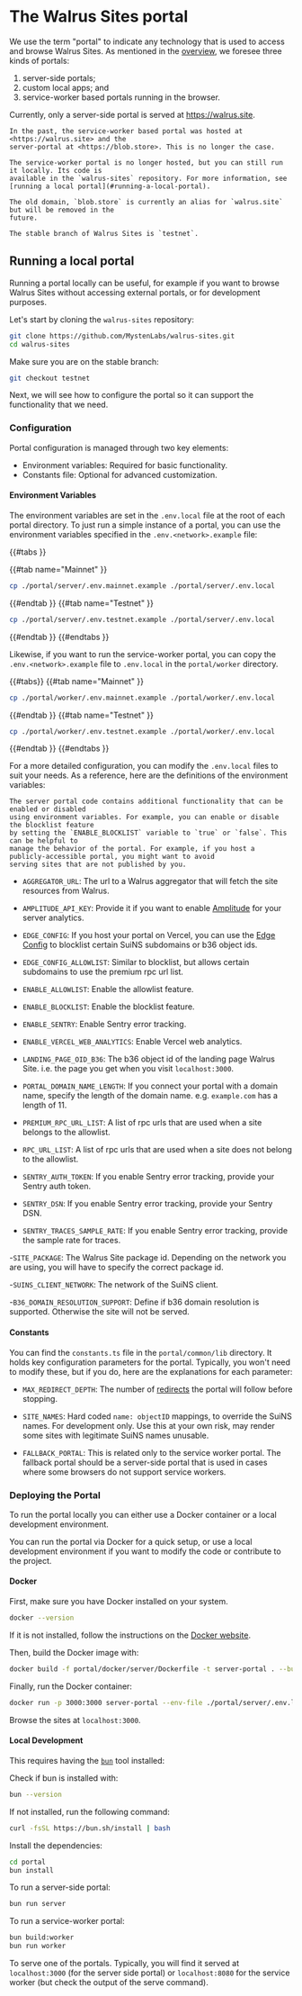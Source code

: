 # The Walrus Sites portal

We use the term "portal" to indicate any technology that is used to access and browse Walrus Sites.
As mentioned in the [overview](./overview.md#the-site-rendering-path), we foresee three kinds of
portals:

1. server-side portals;
1. custom local apps; and
1. service-worker based portals running in the browser.

Currently, only a server-side portal is served at <https://walrus.site>.

```admonish note title="Hosting of the service worker"
In the past, the service-worker based portal was hosted at <https://walrus.site> and the
server-portal at <https://blob.store>. This is no longer the case.

The service-worker portal is no longer hosted, but you can still run it locally. Its code is
available in the `walrus-sites` repository. For more information, see
[running a local portal](#running-a-local-portal).

The old domain, `blob.store` is currently an alias for `walrus.site` but will be removed in the
future.
```

```admonish danger title="Walrus Sites stable branch"
The stable branch of Walrus Sites is `testnet`.
```

## Running a local portal

Running a portal locally can be useful, for example if you want to browse Walrus Sites without
accessing external portals, or for development purposes.

Let's start by cloning the `walrus-sites` repository:

```bash
git clone https://github.com/MystenLabs/walrus-sites.git
cd walrus-sites
```

Make sure you are on the stable branch:

``` sh
git checkout testnet
```

Next, we will see how to configure the portal so it can support the functionality that
we need.

### Configuration

Portal configuration is managed through two key elements:

- Environment variables: Required for basic functionality.
- Constants file: Optional for advanced customization.

#### Environment Variables

The environment variables are set in the `.env.local` file at the root of each portal directory.
To just run a simple instance of a portal, you can use the environment variables specified
in the `.env.<network>.example` file:

{{#tabs }}

{{#tab name="Mainnet" }}

```sh
cp ./portal/server/.env.mainnet.example ./portal/server/.env.local
```

{{#endtab }}
{{#tab name="Testnet" }}

```sh
cp ./portal/server/.env.testnet.example ./portal/server/.env.local
```

{{#endtab }}
{{#endtabs }}

Likewise, if you want to run the service-worker portal, you can copy the `.env.<network>.example`
file to `.env.local` in the `portal/worker` directory.

{{#tabs}}
{{#tab name="Mainnet" }}

```sh
cp ./portal/worker/.env.mainnet.example ./portal/worker/.env.local
```

{{#endtab }}
{{#tab name="Testnet" }}

```sh
cp ./portal/worker/.env.testnet.example ./portal/worker/.env.local
```

{{#endtab }}
{{#endtabs }}

For a more detailed configuration, you can modify the `.env.local` files to suit your needs.
As a reference, here are the definitions of the environment variables:

```admonish note
The server portal code contains additional functionality that can be enabled or disabled
using environment variables. For example, you can enable or disable the blocklist feature
by setting the `ENABLE_BLOCKLIST` variable to `true` or `false`. This can be helpful to
manage the behavior of the portal. For example, if you host a publicly-accessible portal, you might want to avoid
serving sites that are not published by you.
```

- `AGGREGATOR_URL`: The url to a Walrus aggregator that will fetch the site resources from Walrus.

- `AMPLITUDE_API_KEY`: Provide it if you want to enable [Amplitude](https://amplitude.com/) for your
server analytics.

- `EDGE_CONFIG`: If you host your portal on Vercel, you can use the [Edge Config][edge-config] to
blocklist certain SuiNS subdomains or b36 object ids.

- `EDGE_CONFIG_ALLOWLIST`: Similar to blocklist, but allows certain subdomains to use the premium rpc
url list.

- `ENABLE_ALLOWLIST`: Enable the allowlist feature.

- `ENABLE_BLOCKLIST`: Enable the blocklist feature.

- `ENABLE_SENTRY`: Enable Sentry error tracking.

- `ENABLE_VERCEL_WEB_ANALYTICS`: Enable Vercel web analytics.

- `LANDING_PAGE_OID_B36`: The b36 object id of the landing page Walrus Site. i.e. the page you get
when you visit `localhost:3000`.

- `PORTAL_DOMAIN_NAME_LENGTH`: If you connect your portal with a domain name, specify the length of
the domain name. e.g. `example.com` has a length of 11.

- `PREMIUM_RPC_URL_LIST`: A list of rpc urls that are used when a site belongs to the allowlist.

- `RPC_URL_LIST`: A list of rpc urls that are used when a site does not belong to the allowlist.

- `SENTRY_AUTH_TOKEN`: If you enable Sentry error tracking, provide your Sentry auth token.

- `SENTRY_DSN`: If you enable Sentry error tracking, provide your Sentry DSN.

- `SENTRY_TRACES_SAMPLE_RATE`: If you enable Sentry error tracking, provide the sample rate for
traces.

-`SITE_PACKAGE`: The Walrus Site package id. Depending on the network you are using, you will
have to specify the correct package id.

-`SUINS_CLIENT_NETWORK`: The network of the SuiNS client.

-`B36_DOMAIN_RESOLUTION_SUPPORT`: Define if b36 domain resolution is supported. Otherwise the
site will not be served.

#### Constants

You can find the `constants.ts` file in the `portal/common/lib` directory. It holds key
configuration parameters for the portal. Typically, you won't need to modify these, but if you do,
here are the explanations for each parameter:

- `MAX_REDIRECT_DEPTH`: The number of [redirects](./redirects.md) the portal will follow
  before stopping.
- `SITE_NAMES`: Hard coded `name: objectID` mappings, to override the SuiNS names. For development
  only. Use this at your own risk, may render some sites with legitimate SuiNS names unusable.
  
- `FALLBACK_PORTAL`: This is related only to the service worker portal. The fallback portal should
be a server-side portal that is used in cases where some browsers do not support service workers.

### Deploying the Portal

To run the portal locally you can either use a Docker container or a local development environment.

You can run the portal via Docker for a quick setup, or use a local development environment if you
want to modify the code or contribute to the project.


#### Docker

First, make sure you have Docker installed on your system.

```sh
docker --version
```

If it is not installed, follow the instructions on the [Docker website][get-docker].

Then, build the Docker image with:

```sh
docker build -f portal/docker/server/Dockerfile -t server-portal . --build-arg ENABLE_SENTRY=false --no-cache
```

Finally, run the Docker container:

```sh
docker run -p 3000:3000 server-portal --env-file ./portal/server/.env.local
```

Browse the sites at `localhost:3000`.

#### Local Development

This requires having the [`bun`](https://bun.sh/) tool installed:

Check if bun is installed with:

``` sh
bun --version
```

If not installed, run the following command:

```sh
curl -fsSL https://bun.sh/install | bash
```

Install the dependencies:

```sh
cd portal
bun install
```

To run a server-side portal:

```sh
bun run server
```

To run a service-worker portal:

```sh
bun build:worker
bun run worker
```

To serve one of the portals. Typically, you will find it served at `localhost:3000` (for the server
side portal) or `localhost:8080` for the service worker (but check the output of the serve
command).

[get-docker]: https://docs.docker.com/get-docker/
[edge-config]: https://vercel.com/docs/edge-config
